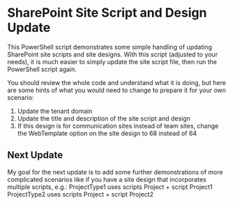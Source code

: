 # SharePoint Site Script and Design Update
This PowerShell script demonstrates some simple handling of updating SharePoint site scripts and site designs. With this script (adjusted to your needs), it is much easier to simply update the site script file, then run the PowerShell script again.

You should review the whole code and understand what it is doing, but here are some hints of what you would need to change to prepare it for your own scenario:
1. Update the tenant domain
2. Update the title and description of the site script and design
3. If this design is for communication sites instead of team sites, change the WebTemplate option on the site design to 68 instead of 64

## Next Update
My goal for the next update is to add some further demonstrations of more complicated scenarios like if you have a site design that incorporates multiple scripts, e.g.:
ProjectType1 uses scripts Project + script Project1
ProjectType2 uses scripts Project + script Project2